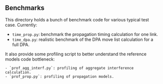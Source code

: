 ## Benchmarks

This directory holds a bunch of benchmark code for various typical test case.
Currently:

  - `time_prop.py`: benchmark the propagation timing calculation for one link.
  - `time_dpa.py`: realistic benchmark of the DPA move list calculation for
    a full DPA.

It also provide some profiling script to better understand the reference models
code bottleneck:
  
    - `prof_agg_interf.py`: profiling of aggregate interference calculation.
    - `prof_prop.py`: profiling of propagation models.


